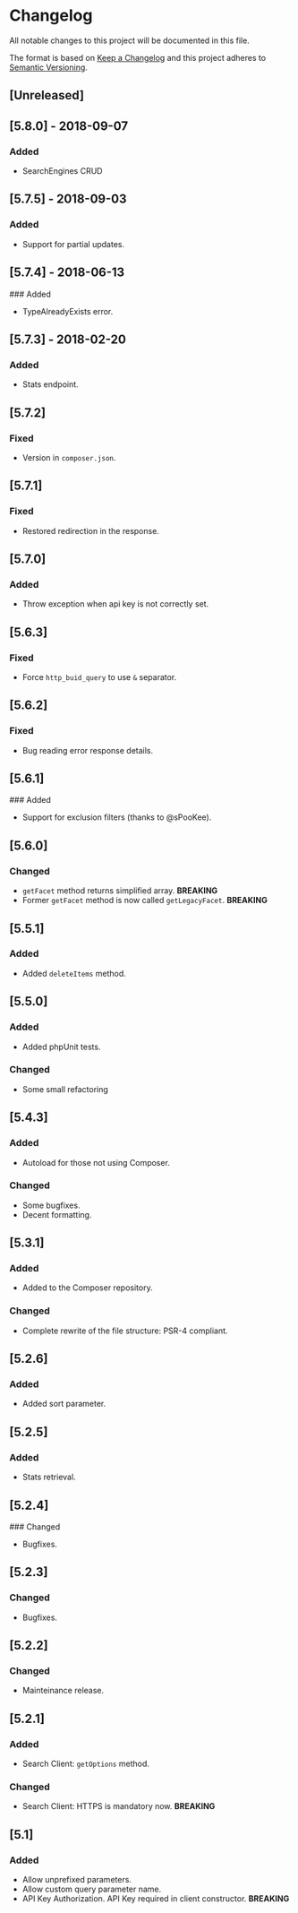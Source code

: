 # Changelog
All notable changes to this project will be documented in this file.

The format is based on [Keep a Changelog](http://keepachangelog.com/en/1.0.0/)
and this project adheres to [Semantic Versioning](http://semver.org/spec/v2.0.0.html).

## [Unreleased]

## [5.8.0] - 2018-09-07
### Added
  - SearchEngines CRUD

## [5.7.5] - 2018-09-03
### Added
  - Support for partial updates.

## [5.7.4] - 2018-06-13
### Added
  - TypeAlreadyExists error.

## [5.7.3] - 2018-02-20
### Added
  - Stats endpoint.

## [5.7.2]
### Fixed
  - Version in `composer.json`.

## [5.7.1]
### Fixed
  - Restored redirection in the response.

## [5.7.0]
### Added
  - Throw exception when api key is not correctly set.

## [5.6.3]
### Fixed
  - Force `http_buid_query` to use `&` separator.

## [5.6.2]
### Fixed
  - Bug reading error response details.

## [5.6.1]
### Added
  - Support for exclusion filters (thanks to @sPooKee).

## [5.6.0]
### Changed
  - `getFacet` method returns simplified array. **BREAKING**
  - Former `getFacet` method is now called `getLegacyFacet`. **BREAKING**

## [5.5.1]
### Added
  - Added `deleteItems` method.

## [5.5.0]
### Added
  - Added phpUnit tests.

### Changed
  - Some small refactoring

## [5.4.3]
### Added
  - Autoload for those not using Composer.

### Changed
  - Some bugfixes.
  - Decent formatting.

## [5.3.1]
### Added
  - Added to the Composer repository.

### Changed
  - Complete rewrite of the file structure: PSR-4 compliant.

## [5.2.6]
### Added
  - Added sort parameter.

## [5.2.5]
### Added
  - Stats retrieval.

## [5.2.4]
### Changed
  - Bugfixes.

## [5.2.3]
### Changed
  - Bugfixes.

## [5.2.2]
### Changed
  - Mainteinance release.

## [5.2.1]
### Added
  - Search Client: `getOptions` method.

### Changed
  - Search Client: HTTPS is mandatory now. **BREAKING**

## [5.1]
### Added
  - Allow unprefixed parameters.
  - Allow custom query parameter name.
  - API Key Authorization. API Key required in client constructor. **BREAKING**
